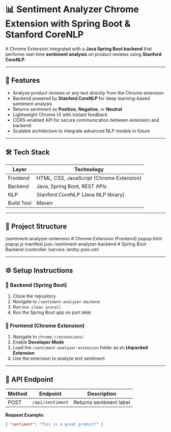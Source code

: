 # 📊 Sentiment Analyzer Chrome Extension with Spring Boot & Stanford CoreNLP

A Chrome Extension integrated with a **Java Spring Boot backend** that performs real-time **sentiment analysis** on product reviews using **Stanford CoreNLP**.

---

## 🚀 Features
- Analyze product reviews or any text directly from the Chrome extension
- Backend powered by **Stanford CoreNLP** for deep learning-based sentiment analysis
- Returns sentiment as **Positive**, **Negative**, or **Neutral**
- Lightweight Chrome UI with instant feedback
- CORS-enabled API for secure communication between extension and backend
- Scalable architecture to integrate advanced NLP models in future

---

## 🛠️ Tech Stack
| Layer      | Technology              |
|------------|-------------------------|
| Frontend   | HTML, CSS, JavaScript (Chrome Extension) |
| Backend    | Java, Spring Boot, REST APIs |
| NLP        | Stanford CoreNLP (Java NLP library) |
| Build Tool | Maven |

---

## 📂 Project Structure
/sentiment-analyzer-extension # Chrome Extension (Frontend)
popup.html
popup.js
manifest.json
/sentiment-analyzer-backend # Spring Boot Backend
/controller
/service
/entity
pom.xml


---

## ⚙️ Setup Instructions

### 🔸 Backend (Spring Boot)
1. Clone the repository
2. Navigate to `/sentiment-analyzer-backend`
3. Run `mvn clean install`
4. Run the Spring Boot app on port `8090`

### 🔸 Frontend (Chrome Extension)
1. Navigate to `chrome://extensions/`
2. Enable **Developer Mode**
3. Load the `/sentiment-analyzer-extension` folder as an **Unpacked Extension**
4. Use the extension to analyze text sentiment

---

## 📌 API Endpoint
| Method | Endpoint             | Description             |
|--------|----------------------|-------------------------|
| POST   | `/api/sentiment`      | Returns sentiment label |

**Request Example:**
```json
{ "sentiment": "This is a great product!" }

